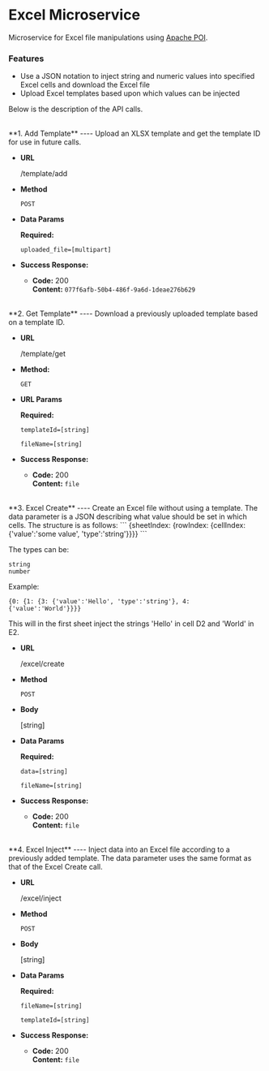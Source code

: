 # Excel Microservice
Microservice for Excel file manipulations using [Apache POI](https://poi.apache.org/).

### Features
- Use a JSON notation to inject string and numeric values into specified Excel cells and download the Excel file
- Upload Excel templates based upon which values can be injected

Below is the description of the API calls.
 
<br/>
**1. Add Template**
----
  Upload an XLSX template and get the template ID for use in future calls.

* **URL**

  /template/add

* **Method**

  `POST`
  
*  **Data Params**

   **Required:**
 
   `uploaded_file=[multipart]`

* **Success Response:**

  * **Code:** 200 <br />
    **Content:** `077f6afb-50b4-486f-9a6d-1deae276b629`

<br/>
**2. Get Template**
----
  Download a previously uploaded template based on a template ID.

* **URL**

  /template/get

* **Method:**

  `GET`
  
*  **URL Params**

   **Required:**
 
   `templateId=[string]`

   `fileName=[string]`


* **Success Response:**

  * **Code:** 200 <br />
    **Content:** `file`

<br/>
**3. Excel Create**
----
  Create an Excel file without using a template.
  The data parameter is a JSON describing what value should be set in which cells.
  The structure is as follows:
  ```
  {sheetIndex: {rowIndex: {cellIndex: {'value':'some value', 'type':'string'}}}}
  ```
  
  The types can be:
  ```
  string
  number
  ```
  
  Example:
  ```
  {0: {1: {3: {'value':'Hello', 'type':'string'}, 4: {'value':'World'}}}}
  ```
  
  This will in the first sheet inject the strings 'Hello' in cell D2 and 'World' in E2. 

* **URL**

  /excel/create

* **Method**

  `POST`
  
* **Body**

  [string]
  
*  **Data Params**

   **Required:**

   `data=[string]`
 
   `fileName=[string]`


* **Success Response:**

  * **Code:** 200 <br />
    **Content:** `file`
 
<br/>
**4. Excel Inject**
----
  Inject data into an Excel file according to a previously added template.
  The data parameter uses the same format as that of the Excel Create call.

* **URL**

  /excel/inject

* **Method**

  `POST`
  
* **Body**

  [string]
  
*  **Data Params**

   **Required:**

   `fileName=[string]`
 
   `templateId=[string]`


* **Success Response:**

  * **Code:** 200 <br />
    **Content:** `file`
 
